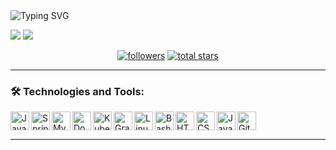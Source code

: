 <img src="https://readme-typing-svg.demolab.com?font=Fira+Code&duration=1500&pause=400&color=18F018&multiline=true&repeat=false&width=1300&height=1250&lines=%24+ssh+jugaman%40github.com;Password%3A;Authenticated+successfully.+++++++++++++++++++++++++;+;%3D%3D%3D%3D%3D%3D%3D%3D%3D%3D%3D%3D%3D%3D%3D%3D%3D%3D%3D%3D%3D%3D%3D%3D%3D%3D%3D%3D%3D%3D%3D%3D%3D%3D%3D%3D%3D%3D%3D%3D%3D%3D%3D%3D%3D%3D%3D%3D%3D%3D%3D%3D%3D%3D%3D%3D%3D;Successfully+connected+with+Jugaman's+GitHub+profile!+%F0%9F%8C%9F;%3D%3D%3D%3D%3D%3D%3D%3D%3D%3D%3D%3D%3D%3D%3D%3D%3D%3D%3D%3D%3D%3D%3D%3D%3D%3D%3D%3D%3D%3D%3D%3D%3D%3D%3D%3D%3D%3D%3D%3D%3D%3D%3D%3D%3D%3D%3D%3D%3D%3D%3D%3D%3D%3D%3D%3D%3D;+;%24+whoiam;%F0%9F%91%8B+Hello+World!+I+am+Jugaman;+;%24+cat+about_me.txt;%F0%9F%9A%80+Software+craftsman+translating+ideas+into+elegant+code.+Crafting+robust+solutions+with+an+unwavering;commitment+to+performance+and+functionality.+A+staunch+advocate+of+clean+architecture+and+relentless;growth.+My+heart+beats+for+backend+technologies+and+creative+problem-solving.;+;%24+whois+Jugaman;Full+Name%3A+Juan+Gabriel+Mansilla;Location%3A+Argentina;Approach%3A+Navigate+with+purpose%2C+execute+with+precision%2C+and+let+my+commands+echo+through+the+;digital+cosmos.;+;%24+cd+projects;%F0%9F%93%82+Venturing+deeper+into+the+realms+of+innovation...;+;%24+npm+install+innovation;%F0%9F%8C%9F+Installing+innovation+module...;%E2%9A%99%EF%B8%8F+Configuring+creativity...;%E2%9C%A8+Innovation+successfully+installed!;+;%24+ls+-la;Total+276;drwxr-xr-x+++6+jugaman++developers+++160+Aug++7+15%3A00+.;drwxr-xr-x+++7+jugaman++developers+++224+Aug++7+12%3A45+..;-rw-r--r--+++++++1+jugaman++developers+++320+Aug++7+14%3A58+README.md;drwxr-xr-x+++3+jugaman++developers+++196+Aug++7+14%3A59+exotic-modules;drwxr-xr-x+++4+jugaman++developers+++128+Aug++7+15%3A00+.secret-projects;+;%24+git+commit+-m+%22Unleashing+innovation%22;%5Bmain+jugaman-projects%5D+Unleashing+innovation;-+5+files+changed%2C+120+insertions(%2B)%2C+10+deletions(-);-+create+mode+100644+Performance_Algorithms.java;-+delete+mode+13734+Legacy_Database.sql;+;%24+.%2Fdeploy.sh;Deploying+brilliance...+%F0%9F%9A%80;Optimizing+algorithms...+%F0%9F%92%A1;Scaling+impact...+%F0%9F%8F%97%EF%B8%8F" alt="Typing SVG" />



![](https://github-readme-stats.vercel.app/api?username=Jugaman&&show_icons=true&theme=chartreuse-dark&hide_border=true&include_all_commits=true&count_private=true&bg_color=00000000)
![](https://github-readme-streak-stats.herokuapp.com/?user=Jugaman&theme=chartreuse-dark&hide_border=true&background=00000000)



   <p align="center">
      <a href="https://github.com/Jugaman?tab=followers">
         <img alt="followers" title="Follow me on Github" src="https://custom-icon-badges.demolab.com/github/followers/Jugaman?color=236ad3&labelColor=1155ba&style=for-the-badge&logo=person-add&label=Follow&logoColor=white"/></a>
      <a href="https://github.com/Jugaman?tab=repositories&sort=stargazers">
         <img alt="total stars" title="Total stars on GitHub" src="https://custom-icon-badges.demolab.com/github/stars/Jugaman?color=55960c&style=for-the-badge&labelColor=488207&logo=star"/></a>
   </p>


---

### 🛠️ Technologies and Tools:

<img align="left" alt="Java"       width="30px" src="https://cdn.jsdelivr.net/gh/devicons/devicon/icons/java/java-original.svg"/>
<img align="left" alt="Spring"     width="30px" src="https://cdn.jsdelivr.net/gh/devicons/devicon/icons/spring/spring-original.svg" />
<img align="left" alt="MySQL"      width="30px" src="https://cdn.jsdelivr.net/gh/devicons/devicon/icons/mysql/mysql-original.svg" />
<img align="left" alt="Docker"     width="30px" src="https://cdn.jsdelivr.net/gh/devicons/devicon/icons/docker/docker-original.svg" />
<img align="left" alt="Kubernetes" width="30px" src="https://cdn.jsdelivr.net/gh/devicons/devicon/icons/kubernetes/kubernetes-plain.svg" />
<img align="left" alt="Gradle"     width="30px" src="https://cdn.jsdelivr.net/gh/devicons/devicon/icons/gradle/gradle-plain.svg" />
<img align="left" alt="Linux"      width="30px" src="https://cdn.jsdelivr.net/gh/devicons/devicon/icons/linux/linux-original.svg" />
<img align="left" alt="Bash"       width="30px" src="https://cdn.jsdelivr.net/gh/devicons/devicon/icons/bash/bash-original.svg" />       
<img align="left" alt="HTML5"      width="30px" src="https://cdn.jsdelivr.net/gh/devicons/devicon/icons/html5/html5-original-wordmark.svg" />
<img align="left" alt="CSS3"       width="30px" src="https://cdn.jsdelivr.net/gh/devicons/devicon/icons/css3/css3-original-wordmark.svg" />
<img align="left" alt="JavaScript" width="30px" src="https://cdn.jsdelivr.net/gh/devicons/devicon/icons/javascript/javascript-original.svg" />
<img              alt="Git"        width="30px" src="https://cdn.jsdelivr.net/gh/devicons/devicon/icons/git/git-original.svg" />
      



---



